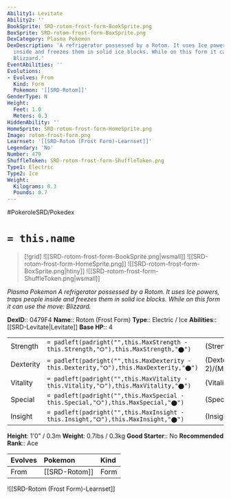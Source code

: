 ```yaml
---
Ability1: Levitate
Ability2: ''
BookSprite: SRD-rotom-frost-form-BookSprite.png
BoxSprite: SRD-rotom-frost-form-BoxSprite.png
DexCategory: Plasma Pokemon
DexDescription: 'A refrigerator possessed by a Rotom. It uses Ice powers, traps people
  inside and freezes them in solid ice blocks. While on this form it can use the move:
  Blizzard.'
EventAbilities: ''
Evolutions:
- Evolves: From
  Kind: Form
  Pokemon: '[[SRD-Rotom]]'
GenderType: N
Height:
  Feet: 1.0
  Meters: 0.3
HiddenAbility: ''
HomeSprite: SRD-rotom-frost-form-HomeSprite.png
Image: rotom-frost-form.png
Learnset: '[[SRD-Rotom (Frost Form)-Learnset]]'
Legendary: 'No'
Number: 479
ShuffleToken: SRD-rotom-frost-form-ShuffleToken.png
Type1: Electric
Type2: Ice
Weight:
  Kilograms: 0.3
  Pounds: 0.7
---
```


#PokeroleSRD/Pokedex

# `= this.name`

> [!grid]
> ![[SRD-rotom-frost-form-BookSprite.png|wsmall]]
> ![[SRD-rotom-frost-form-HomeSprite.png]]
> ![[SRD-rotom-frost-form-BoxSprite.png|htiny]]
> ![[SRD-rotom-frost-form-ShuffleToken.png|wsmall]]


*Plasma Pokemon*
*A refrigerator possessed by a Rotom. It uses Ice powers, traps people inside and freezes them in solid ice blocks. While on this form it can use the move: Blizzard.*

**DexID**:: 0479F4
**Name**:: Rotom (Frost Form)
**Type**:: Electric / Ice
**Abilities**:: [[SRD-Levitate|Levitate]]
**Base HP**:: 4

|           |                                                                                        |                                          |
| --------- | -------------------------------------------------------------------------------------- | ---------------------------------------- |
| Strength  | `= padleft(padright("",this.MaxStrength - this.Strength,"⭘"),this.MaxStrength,"⬤")`    | (Strength::2)/(MaxStrength::4)   |
| Dexterity | `= padleft(padright("",this.MaxDexterity - this.Dexterity,"⭘"),this.MaxDexterity,"⬤")` | (Dexterity:: 2)/(MaxDexterity::5) |
| Vitality  | `= padleft(padright("",this.MaxVitality - this.Vitality,"⭘"),this.MaxVitality,"⬤")`    | (Vitality::3)/(MaxVitality::6)   |
| Special   | `= padleft(padright("",this.MaxSpecial - this.Special,"⭘"),this.MaxSpecial,"⬤")`       | (Special::3)/(MaxSpecial::6)     |
| Insight   | `= padleft(padright("",this.MaxInsight - this.Insight,"⭘"),this.MaxInsight,"⬤")`       | (Insight::3)/(MaxInsight::6)     |

**Height**: 1'0" / 0.3m
**Weight**: 0.7lbs / 0.3kg
**Good Starter**:: No
**Recommended Rank**:: Ace

| Evolves   | Pokemon       | Kind   |
|:----------|:--------------|:-------|
| From      | [[SRD-Rotom]] | Form   |

![[SRD-Rotom (Frost Form)-Learnset]]